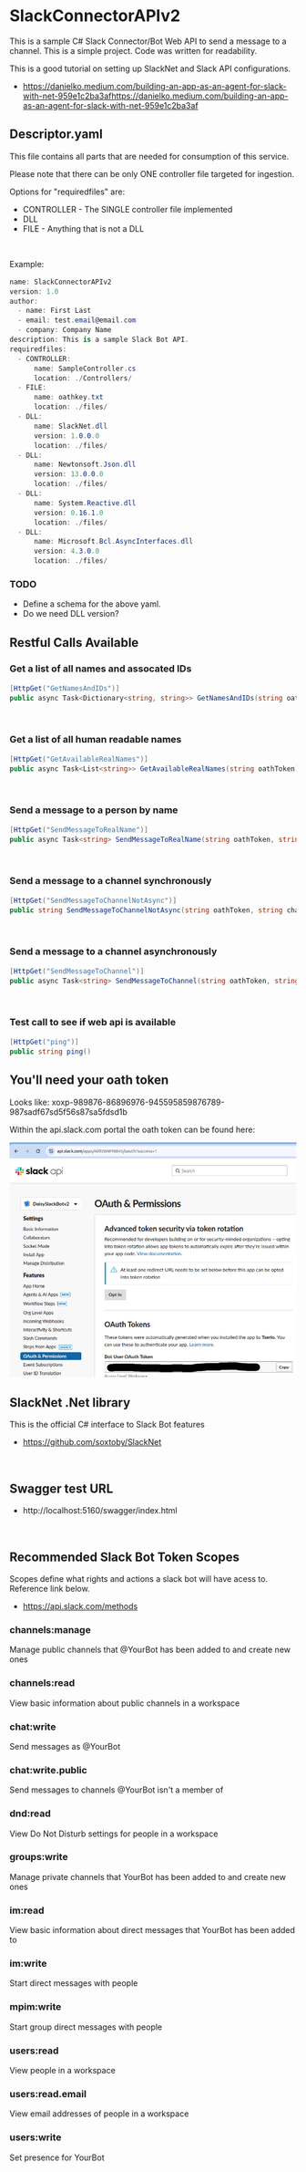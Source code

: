 # SlackConnectorAPIv2

This is a sample C# Slack Connector/Bot Web API to send a message to a channel. This is a simple project. Code was written for readability.


This is a good tutorial on setting up SlackNet and Slack API configurations.
* https://danielko.medium.com/building-an-app-as-an-agent-for-slack-with-net-959e1c2ba3afhttps://danielko.medium.com/building-an-app-as-an-agent-for-slack-with-net-959e1c2ba3af

## Descriptor.yaml
This file contains all parts that are needed for consumption of this service.

Please note that there can be only ONE controller file targeted for ingestion.

Options for "requiredfiles" are:
* CONTROLLER - The SINGLE controller file implemented
* DLL
* FILE - Anything that is not a DLL

<br/>


Example:
```cs
name: SlackConnectorAPIv2
version: 1.0
author:
  - name: First Last
  - email: test.email@email.com
  - company: Company Name
description: This is a sample Slack Bot API.
requiredfiles:
  - CONTROLLER:
      name: SampleController.cs
      location: ./Controllers/
  - FILE:
      name: oathkey.txt
      location: ./files/
  - DLL:
      name: SlackNet.dll
      version: 1.0.0.0
      location: ./files/
  - DLL:
      name: Newtonsoft.Json.dll
      version: 13.0.0.0
      location: ./files/
  - DLL:
      name: System.Reactive.dll
      version: 0.16.1.0
      location: ./files/
  - DLL:
      name: Microsoft.Bcl.AsyncInterfaces.dll
      version: 4.3.0.0
      location: ./files/
```
### TODO
* Define a schema for the above yaml.
* Do we need DLL version?

## Restful Calls Available

### Get a list of all names and assocated IDs 
```cs
[HttpGet("GetNamesAndIDs")]
public async Task<Dictionary<string, string>> GetNamesAndIDs(string oathToken)
```

<br/>

### Get a list of all human readable names 
```cs
[HttpGet("GetAvailableRealNames")]
public async Task<List<string>> GetAvailableRealNames(string oathToken)
```

<br/>

### Send a message to a person by name 
```cs
[HttpGet("SendMessageToRealName")]
public async Task<string> SendMessageToRealName(string oathToken, string humanName, string message)
```

<br/>

### Send a message to a channel synchronously
```cs
[HttpGet("SendMessageToChannelNotAsync")]
public string SendMessageToChannelNotAsync(string oathToken, string channel, string message)
```

<br/>

### Send a message to a channel asynchronously 
```cs
[HttpGet("SendMessageToChannel")]
public async Task<string> SendMessageToChannel(string oathToken, string channel, string message)
```
<br/>

### Test call to see if web api is available
```cs
[HttpGet("ping")]
public string ping()
``` 

## You'll need your oath token

Looks like: xoxp-989876-86896976-945595859876789-987sadf67sd5f56s87sa5fdsd1b

Within the api.slack.com portal the oath token can be found here:


![image info](images/slackconnector-OATH-token.png)


## SlackNet .Net library

This is the official C# interface to Slack Bot features

* https://github.com/soxtoby/SlackNet


</br>

## Swagger test URL

* http://localhost:5160/swagger/index.html

</br>

## Recommended Slack Bot Token Scopes

Scopes define what rights and actions a slack bot will have acess to. Reference link below.
* https://api.slack.com/methods


### channels:manage
Manage public channels that @YourBot has been added to and create new ones

### channels:read
View basic information about public channels in a workspace

### chat:write
Send messages as @YourBot

### chat:write.public
Send messages to channels @YourBot isn't a member of

### dnd:read
View Do Not Disturb settings for people in a workspace

### groups:write
Manage private channels that YourBot has been added to and create new ones

### im:read
View basic information about direct messages that YourBot has been added to

### im:write
Start direct messages with people

### mpim:write
Start group direct messages with people

### users:read
View people in a workspace

### users:read.email
View email addresses of people in a workspace

### users:write
Set presence for YourBot
